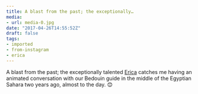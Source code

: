 ```yaml
---
title: A blast from the past; the exceptionally…
media:
- url: media-0.jpg
date: "2017-04-26T14:55:52Z"
draft: false
tags:
- imported
- from-instagram
- erica
---
```

A blast from the past; the exceptionally talented [Erica](/tags/erica) catches me having an animated conversation with our Bedouin guide in the middle of the Egyptian Sahara two years ago, almost to the day. 😊
